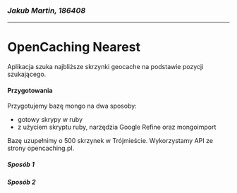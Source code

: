 ### *Jakub Martin, 186408*
---

# OpenCaching Nearest

Aplikacja szuka najbliższe skrzynki geocache na podstawie pozycji szukającego.

#### Przygotowania

Przygotujemy bazę mongo na dwa sposoby:

* gotowy skrypy w ruby
* z użyciem skryptu ruby, narzędzia Google Refine oraz mongoimport

Bazę uzupełnimy o 500 skrzynek w Trójmieście. Wykorzystamy API ze strony opencaching.pl.

##### Sposób 1

##### Sposób 2
